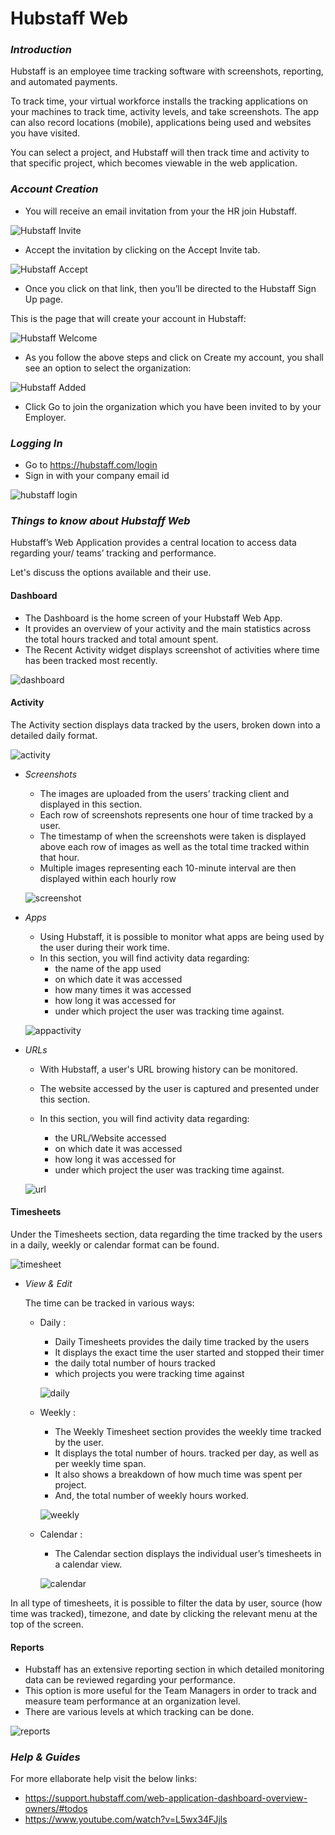 # **Hubstaff Web**

### **_Introduction_**

Hubstaff is an employee time tracking software with screenshots, reporting, and automated payments.

To track time, your virtual workforce installs the tracking applications on your machines to track time, activity levels, and take screenshots. The app can also record locations (mobile), applications being used and websites you have visited.

 You can select a project, and Hubstaff will then track time and activity to that specific project, which becomes viewable in the web application.

### **_Account Creation_**

*   You will receive an email invitation from your the HR join Hubstaff.

![Hubstaff Invite](../images/Initial-images/Hubstaff-Web/Hubstaffinvite.jpg)

*   Accept the invitation by clicking on the Accept Invite tab.

![Hubstaff Accept](../images/Initial-images/Hubstaff-Web/HubstaffAccept.jpg)

*   Once you click on that link, then you’ll be directed to the Hubstaff Sign Up page.

This is the page that will create your account in Hubstaff:

![Hubstaff Welcome](../images/Initial-images/Hubstaff-Web/HubstaffWelcome.jpg)

*   As you follow the above steps and click on Create my account, you shall see an option to select the organization:

![Hubstaff Added](../images/Initial-images/Hubstaff-Web/Hubstaffadded.jpg)


*   Click Go to join the organization which you have been invited to by your Employer.

### **_Logging In_**

* Go to https://hubstaff.com/login
* Sign in with your company email id

![hubstaff login](../images/Initial-images/Hubstaff-Web/hubstafflogin.jpg)


### **_Things to know about Hubstaff Web_**

Hubstaff’s Web Application provides a central location to access data regarding your/ teams’ tracking and performance.

Let's discuss the options available and their use.

####   **Dashboard**

  * The Dashboard is the home screen of your Hubstaff Web App. 
  *   It provides an overview of your activity and the main statistics across the total hours tracked and total amount spent.
  *   The Recent Activity widget displays screenshot of activities where time has been tracked most recently.

![dashboard](../images/Initial-images/Hubstaff-Web/hubstaffdashboard.jpg)


####   **Activity**

The Activity section displays data tracked by the users, broken down into a detailed daily format.

![activity](../images/Initial-images/Hubstaff-Web/hubstaffactivity.jpg)


*   *Screenshots*

    * The images are uploaded from the users’ tracking client and displayed in this section.
    *   Each row of screenshots represents one hour of time tracked by a user. 
    *  The timestamp of when the screenshots were taken is displayed above each row of images as well as the total time tracked within that hour.
    *  Multiple images representing each 10-minute interval are then displayed within each hourly row

    ![screenshot](../images/Initial-images/Hubstaff-Web/hubstaffscreenshot.jpg)

  *  *Apps*

       *   Using Hubstaff, it is possible to monitor what apps are being used by the user during their work time.
       *   In this section, you will find activity data regarding: 
            *   the name of the app used
            *   on which date it was accessed
            *   how many times it was accessed
            *   how long it was accessed for 
            *   under which project the user was tracking time against.

        ![appactivity](../images/Initial-images/Hubstaff-Web/hubstaffappactivity.jpg)


  *   *URLs*

        *   With Hubstaff, a user's URL browing history can be monitored.
        *   The website accessed by the user is captured and presented under this section.
        *   In this section, you will find activity data regarding:

            *  the URL/Website accessed
            *  on which date it was accessed
            *  how long it was accessed for 
            *  under which project the user was tracking time against. 

        ![url](../images/Initial-images/Hubstaff-Web/hubstaffurl.jpg)


####   **Timesheets**     

Under the Timesheets section, data regarding the time tracked by the users in a daily, weekly or calendar format can be found. 

![timesheet](../images/Initial-images/Hubstaff-Web/timesheet.jpg)

*   *View & Edit*

    The time can be tracked in various ways:

    *   Daily : 

        *   Daily Timesheets provides the daily time tracked by the users
        *   It displays the exact time the user started and stopped their timer
        *   the daily total number of hours tracked 
        *   which projects you were tracking time against
  
        ![daily](../images/Initial-images/Hubstaff-Web/dailytimesheet.jpg)

    *   Weekly :

        *   The Weekly Timesheet section provides the weekly time tracked by the user.
        *   It displays the total number of hours. tracked per day, as well as per weekly time span.
        *   It also shows a breakdown of how much time was spent per project.
        *   And, the total number of weekly hours worked.

        ![weekly](../images/Initial-images/Hubstaff-Web/weeklytimesheet.jpg)

    *   Calendar :

        *   The Calendar section displays the individual user’s timesheets in a calendar view.
  
        ![calendar](../images/Initial-images/Hubstaff-Web/calendartimesheet.jpg)

In all type of timesheets, it is possible to filter the data by user, source (how time was tracked), timezone, and date by clicking the relevant menu at the top of the screen.


####   **Reports**   

*   Hubstaff has an extensive reporting section in which detailed monitoring data can be reviewed regarding your performance.
*   This option is more useful for the Team Managers in order to track and measure team performance at an organization level.
*   There are various levels at which tracking can be done.

![reports](../images/Initial-images/Hubstaff-Web/reports.jpg)


### **_Help & Guides_**

For more ellaborate help visit the below links:

*   https://support.hubstaff.com/web-application-dashboard-overview-owners/#todos
*   https://www.youtube.com/watch?v=L5wx34FJjls
  

